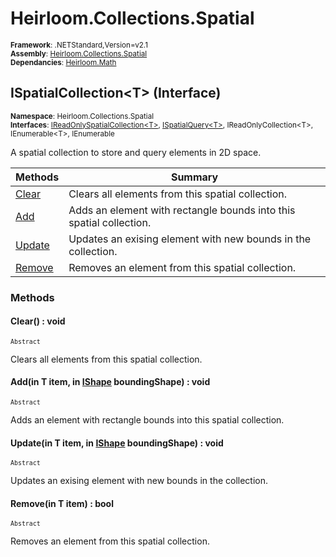 # Heirloom.Collections.Spatial

<small>**Framework**: .NETStandard,Version=v2.1</small>  
<small>**Assembly**: [Heirloom.Collections.Spatial](../Heirloom.Collections.Spatial/Heirloom.Collections.Spatial.md)</small>  
<small>**Dependancies**: [Heirloom.Math](../Heirloom.Math/Heirloom.Math.md)</small>  

## ISpatialCollection\<T> (Interface)
<small>**Namespace**: Heirloom.Collections.Spatial</small>  
<small>**Interfaces**: [IReadOnlySpatialCollection\<T>](Heirloom.Collections.Spatial.IReadOnlySpatialCollection[T].md), [ISpatialQuery\<T>](Heirloom.Collections.Spatial.ISpatialQuery[T].md), IReadOnlyCollection\<T>, IEnumerable\<T>, IEnumerable</small>  

A spatial collection to store and query elements in 2D space.

| Methods                | Summary                                                             |
|------------------------|---------------------------------------------------------------------|
| [Clear](#CLE4538C554)  | Clears all elements from this spatial collection.                   |
| [Add](#ADD873258A8)    | Adds an element with rectangle bounds into this spatial collection. |
| [Update](#UPDC8E3D6DE) | Updates an exising element with new bounds in the collection.       |
| [Remove](#REM1E1AE509) | Removes an element from this spatial collection.                    |

### Methods

#### <a name="CLE4538C554"></a>Clear() : void
<small>`Abstract`</small>

Clears all elements from this spatial collection.

#### <a name="ADD873258A8"></a>Add(in T item, in [IShape](../Heirloom.Math/Heirloom.Math.IShape.md) boundingShape) : void
<small>`Abstract`</small>

Adds an element with rectangle bounds into this spatial collection.


#### <a name="UPDC8E3D6DE"></a>Update(in T item, in [IShape](../Heirloom.Math/Heirloom.Math.IShape.md) boundingShape) : void
<small>`Abstract`</small>

Updates an exising element with new bounds in the collection.


#### <a name="REM1E1AE509"></a>Remove(in T item) : bool
<small>`Abstract`</small>

Removes an element from this spatial collection.


